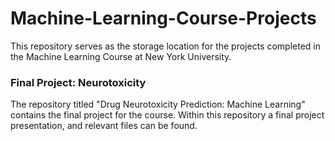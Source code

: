 # Machine-Learning-Course-Projects
This repository serves as the storage location for the projects completed in the Machine Learning Course at New York University. 

### Final Project: Neurotoxicity
The repository titled "Drug Neurotoxicity Prediction: Machine Learning" contains the final project for the course. Within this repository a final project presentation, and relevant files can be found. 

